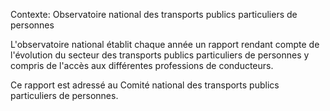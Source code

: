 Contexte: Observatoire national des transports publics particuliers de personnes

L'observatoire national établit chaque année un rapport rendant compte de l'évolution du secteur des transports publics particuliers de personnes y compris de l'accès aux différentes professions de conducteurs.

Ce rapport est adressé au Comité national des transports publics particuliers de personnes.